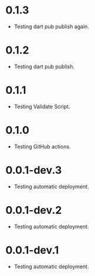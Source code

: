 # 0.1.3
- Testing dart pub publish again.

# 0.1.2
- Testing dart pub publish.

# 0.1.1
- Testing Validate Script.

# 0.1.0
- Testing GitHub actions.

# 0.0.1-dev.3

- Testing automatic deployment.

# 0.0.1-dev.2

- Testing automatic deployment.

# 0.0.1-dev.1

- Testing automatic deployment.
